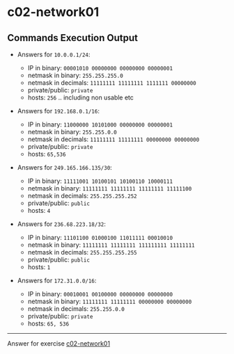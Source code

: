 # c02-network01

## Commands Execution Output

- Answers for `10.0.0.1/24`:

  - IP in binary: `00001010 00000000 00000000 00000001`
  - netmask in binary: `255.255.255.0` 
  - netmask in decimals: `11111111 11111111 1111111 00000000`
  - private/public: `private`
  - hosts: `256` .. including non usable etc

- Answers for `192.168.0.1/16`:

  - IP in binary: `11000000 10101000 00000000 00000001`
  - netmask in binary: `255.255.0.0` 
  - netmask in decimals: `11111111 11111111 00000000 00000000`
  - private/public: `private`
  - hosts: `65,536`

- Answers for `249.165.166.135/30`:

  - IP in binary: `11111001 10100101 10100110 10000111`
  - netmask in binary: `11111111 11111111 11111111 11111100` 
  - netmask in decimals: `255.255.255.252`
  - private/public: `public`
  - hosts: `4`

- Answers for `236.68.223.18/32`:

  - IP in binary: `11101100 01000100 11011111 00010010`
  - netmask in binary: `11111111 11111111 111111111 11111111` 
  - netmask in decimals: `255.255.255.255`
  - private/public: `public`
  - hosts: `1`

- Answers for `172.31.0.0/16`:

  - IP in binary: `00010001 00100000 00000000 00000000`
  - netmask in binary: `11111111 11111111 00000000 00000000` 
  - netmask in decimals: `255.255.0.0`
  - private/public: `private`
  - hosts: `65, 536`

<!-- Don't change anything below this point-->
***
Answer for exercise [c02-network01](https://github.com/devopsacademyau/academy/blob/893381c6f0b69434d9e8597d3d4b1c17f9bc1371/classes/02class/exercises/c02-network01/README.md)
